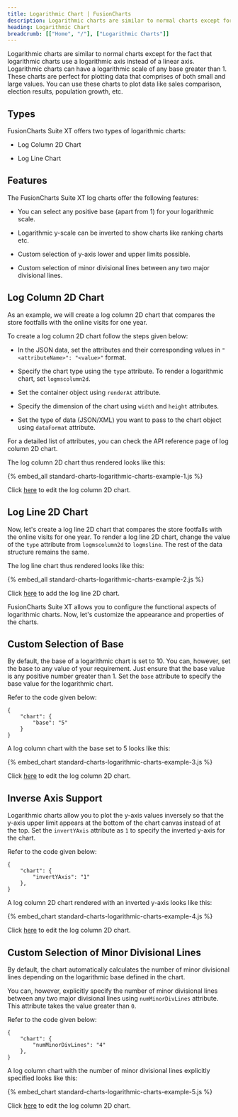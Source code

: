 ```yaml
---
title: Logarithmic Chart | FusionCharts
description: Logarithmic charts are similar to normal charts except for the fact that logarithmic charts use a logarithmic axis instead of a linear axis.
heading: Logarithmic Chart
breadcrumb: [["Home", "/"], ["Logarithmic Charts"]]
---
```


Logarithmic charts are similar to normal charts except for the fact that logarithmic charts use a logarithmic axis instead of a linear axis. Logarithmic charts can have a logarithmic scale of any base greater than 1. These charts are perfect for plotting data that comprises of both small and large values. You can use these charts to plot data like sales comparison, election results, population growth, etc.

## Types

FusionCharts Suite XT offers two types of logarithmic charts:

* Log Column 2D Chart

* Log Line Chart

## Features

The FusionCharts Suite XT log charts offer the following features:

* You can select any positive base (apart from 1) for your logarithmic scale.

* Logarithmic y-scale can be inverted to show charts like ranking charts etc.

* Custom selection of y-axis lower and upper limits possible.

* Custom selection of minor divisional lines between any two major divisional lines.

## Log Column 2D Chart

As an example, we will create a log column 2D chart that compares the store footfalls with the online visits for one year.

To create a log column 2D chart follow the steps given below:

* In the JSON data, set the attributes and their corresponding values in `"<attributeName>": "<value>"` format.

* Specify the chart type using the `type` attribute. To render a logarithmic chart, set `logmscolumn2d`.

* Set the container object using `renderAt` attribute.

* Specify the dimension of the chart using `width` and `height` attributes.

* Set the type of data (JSON/XML) you want to pass to the chart object using `dataFormat` attribute.

For a detailed list of attributes, you can check the API reference page of log column 2D chart.

The log column 2D chart thus rendered looks like this:

{% embed_all standard-charts-logarithmic-charts-example-1.js %}

Click [here](http://jsfiddle.net/fusioncharts/kEeUR/ "@@open-newtab") to edit the log column 2D chart.

## Log Line 2D Chart

Now, let's create a log line 2D chart that compares the store footfalls with the online visits for one year. To render a log line 2D chart, change the value of the `type` attribute from `logmscolumn2d` to `logmsline`. The rest of the data structure remains the same.

The log line chart thus rendered looks like this:

{% embed_all standard-charts-logarithmic-charts-example-2.js %}

Click [here](http://jsfiddle.net/fusioncharts/LSdTC/ "@@open-newtab") to add the log line 2D chart.

FusionCharts Suite XT allows you to configure the functional aspects of logarithmic charts. Now, let's customize the appearance and properties of the charts. 

## Custom Selection of Base

By default, the base of a logarithmic chart is set to 10. You can, however, set the base to any value of your requirement. Just ensure that the base value is any positive number greater than 1. Set the `base` attribute to specify the base value for the logarithmic chart.

Refer to the code given below:

```
{
	"chart": {
		"base": "5"
	}
}

```

A log column chart with the base set to 5 looks like this:

{% embed_chart standard-charts-logarithmic-charts-example-3.js %}

Click [here](http://jsfiddle.net/fusioncharts/dfdc2f9p/ "@@open-newtab") to edit the log column 2D chart.

## Inverse Axis Support

Logarithmic charts allow you to plot the y-axis values inversely so that the y-axis upper limit appears at the bottom of the chart canvas instead of at the top. Set the `invertYAxis` attribute as `1` to specify the inverted y-axis for the chart. 

Refer to the code given below:

```
{
	"chart": {
		"invertYAxis": "1"
	},
}

```
A log column 2D chart rendered with an inverted y-axis looks like this:

{% embed_chart standard-charts-logarithmic-charts-example-4.js %}

Click [here](http://jsfiddle.net/fusioncharts/rr92f6Lm/ "@@open-newtab") to edit the log column 2D chart.

## Custom Selection of Minor Divisional Lines

By default, the chart automatically calculates the number of minor divisional lines depending on the logarithmic base defined in the chart. 

You can, however, explicitly specify the number of minor divisional lines between any two major divisional lines using `numMinorDivLines` attribute. This attribute takes the value greater than `0`.

Refer to the code given below:

```
{
	"chart": {
		"numMinorDivLines": "4"
	},
}

```

A log column chart with the number of minor divisional lines explicitly specified looks like this:

{% embed_chart standard-charts-logarithmic-charts-example-5.js %}

Click [here](http://jsfiddle.net/fusioncharts/8yx8gfaj/ "@@open-newtab") to edit the log column 2D chart.
